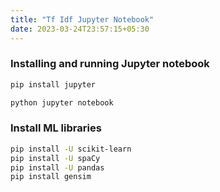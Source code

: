 ```yaml
---
title: "Tf Idf Jupyter Notebook"
date: 2023-03-24T23:57:15+05:30
---
```


### Installing and running Jupyter notebook

```bash
pip install jupyter

python jupyter notebook
```

### Install ML libraries

```bash
pip install -U scikit-learn
pip install -U spaCy
pip install -U pandas
pip install gensim
```




